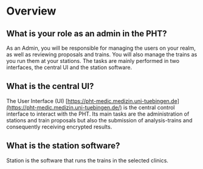 # Overview

## What is your role as an admin in the PHT?

As an Admin, you will be responsible for managing the users on your realm, as well as reviewing proposals and trains. You will also manage the trains as you run them at your stations. 
The tasks are mainly performed in two interfaces, the central UI and the station software. 

## What is the central UI?

The User Interface (UI) [https://pht-medic.medizin.uni-tuebingen.de](https://pht-medic.medizin.uni-tuebingen.de/) is the central control interface 
to interact with the PHT. Its main tasks are the administration of stations and train proposals
but also the submission of analysis-trains and consequently receiving encrypted results.

## What is the station software?

Station is the software that runs the trains in the selected clinics.
